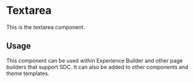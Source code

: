 
# Textarea

This is the textarea component.

## Usage

This component can be used within Experience Builder and other page builders
that support SDC. It can also be added to other components and theme templates.
